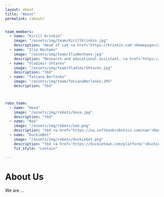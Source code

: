 ```yaml
---
layout: about
title: "About"
permalink: /about/


team_members:
  - name: "Kirill Krinkin"
    image: "/assets/img/team/KirillKrinkin.jpg" 
    description: "Head of Lab <a href='https://krinkin.com'>Homepage</a>"
  - name: "Ilia Nechaev"
    image: "/assets/img/team/IliaNechaev.jpg"
    description: "Research and educational assistant. <a href='https://github.com/SPGC'>GitHub</a>"
  - name: "Vladimir Shtarev"
    image: "/assets/img/team/VladimirShtarev.jpg"
    description: "tbd"
  - name: "Tatiana Berlenko"
    image: "/assets/img/team/TatianaBerlenko.JPG"
    description: "tbd"



robo_team:
  - name: "Hexa"
    image: "/assets/img/robots/hexa.jpg" 
    description: "tbd"
  - name: "Nao"
    image: "/assets/img/robots/nao.png"
    description: "tbd <a href='https://us.softbankrobotics.com/nao'>Nao site</a>"
  - name: "DuckieBot"
    image: "/assets/img/robots/duckiebot.png"
    description: "tbd <a href='https://duckietown.com/platform/'>Duckietown site</a>"
    fit_style: "contain"
  
---
```


# About Us

We are ...

